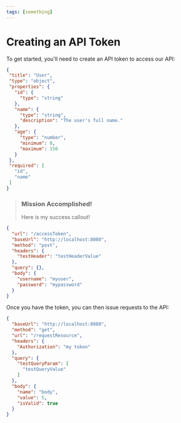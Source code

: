 ```yaml
---
tags: [something]
---
```


# Creating an API Token

To get started, you'll need to create an API token to access our API:

```json json_schema
{
 "title": "User",
 "type": "object",
 "properties": {
   "id": {
     "type": "string"
   },
   "name": {
     "type": "string",
     "description": "The user's full name."
   },
   "age": {
     "type": "number",
     "minimum": 0,
     "maximum": 150
   }
 },
 "required": [
   "id",
   "name"
 ]
}
```

<!-- theme: danger -->

> ### Mission Accomplished!
>
> Here is my success callout!

```json http
{
  "url": "/accessToken",
  "baseUrl": "http://localhost:8080",
  "method": "post",
  "headers": {
    "testHeader": "testHeaderValue"
  },
  "query": {},
  "body": {
    "username": "myuser",
    "password": "mypassword"
  }
}
```

Once you have the token, you can then issue requests to the API:

```json http
{
  "baseUrl": "http://localhost:8080",
  "method": "get",
  "url": "/requestResource",
  "headers": {
    "Authorization": "my token"
  },
  "query": {
    "testQueryParam": [
      "testQueryValue"
    ]
  },
  "body": {
    "name": "body",
    "value": 5,
    "isValid": true
  }
}
```
